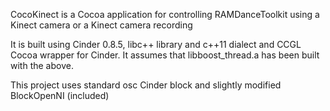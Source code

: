 CocoKinect is a Cocoa application for controlling RAMDanceToolkit using a Kinect camera or a Kinect camera recording

It is built using Cinder 0.8.5, libc++ library and c++11 dialect and CCGL Cocoa wrapper for Cinder. It assumes that libboost_thread.a has been built with the above.

This project uses standard osc Cinder block and slightly modified BlockOpenNI (included) 